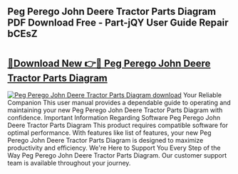 ## Peg Perego John Deere Tractor Parts Diagram PDF Download Free - Part-jQY User Guide Repair bCEsZ

# <h2><a href="http://dft8z0.blite.top/?on=Peg+Perego+John+Deere+Tractor+Parts+Diagram">🔗Download New 👉🔴 Peg Perego John Deere Tractor Parts Diagram</a></h2>

[![Peg Perego John Deere Tractor Parts Diagram download](https://i.imgur.com/lujVjoI.png)](http://dft8z0.blite.top/?on=Peg+Perego+John+Deere+Tractor+Parts+Diagram)
Your Reliable Companion This user manual provides a dependable guide to operating and maintaining your new Peg Perego John Deere Tractor Parts Diagram with confidence. Important Information Regarding Software Peg Perego John Deere Tractor Parts Diagram This product requires compatible software for optimal performance. With features like list of features, your new Peg Perego John Deere Tractor Parts Diagram is designed to maximize productivity and efficiency. We're Here to Support You Every Step of the Way Peg Perego John Deere Tractor Parts Diagram. Our customer support team is available throughout your journey.
